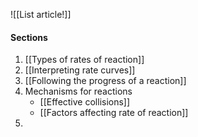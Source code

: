 ![[List article!]]

#### Sections
1. [[Types of rates of reaction]]
2. [[Interpreting rate curves]]
3. [[Following the progress of a reaction]]
4. Mechanisms for reactions
	- [[Effective collisions]]
	- [[Factors affecting rate of reaction]]
5. 